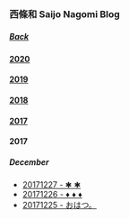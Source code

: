 ### 西條和 Saijo Nagomi Blog
##### [Back](../Blog_List.md)

#### [2020](https://227photo.nets.hk/Markdown/Backup/Blog/Nagomi/NagomiBlog_List.html#2020-1)
#### [2019](https://227photo.nets.hk/Markdown/Backup/Blog/Nagomi/NagomiBlog_List.html#2019-1)
#### [2018](https://227photo.nets.hk/Markdown/Backup/Blog/Nagomi/NagomiBlog_List.html#2018-1)
#### [2017](https://227photo.nets.hk/Markdown/Backup/Blog/Nagomi/NagomiBlog_List.html#2017-1)

#### 2017
##### December
- [20171227 - ✱︎ ✱︎](Dec2017/20171227_DouAsterisk.md)
- [20171226 - ♦︎ ♦︎ ♦︎](Dec2017/20171226_TriRhombus.md)
- [20171225 - おはつ。](Dec2017/20171225_おはつ.md)
